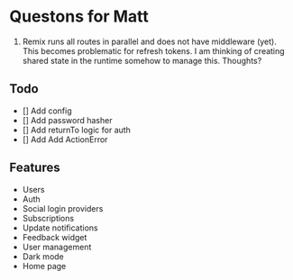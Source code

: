 # Questons for Matt

1. Remix runs all routes in parallel and does not have middleware (yet). This becomes problematic for refresh tokens. I am thinking of creating shared state in the runtime somehow to manage this. Thoughts?

## Todo

- [] Add config
- [] Add password hasher
- [] Add returnTo logic for auth
- [] Add Add ActionError

## Features

- Users
- Auth
- Social login providers
- Subscriptions
- Update notifications
- Feedback widget
- User management
- Dark mode
- Home page
